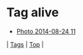 <!--
title: Tag alive
date: 2020-06-28T15:26:59.817Z
tags:
-->
# Tag alive

 * [Photo 2014-08-24 11](95632345917.md)

| [Tags](tags.md) | [Top](index.md) |
